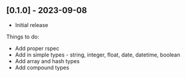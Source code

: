 ## [0.1.0] - 2023-09-08

- Initial release

Things to do:

- Add proper rspec
- Add in simple types - string, integer, float, date, datetime, boolean
- Add array and hash types
- Add compound types
